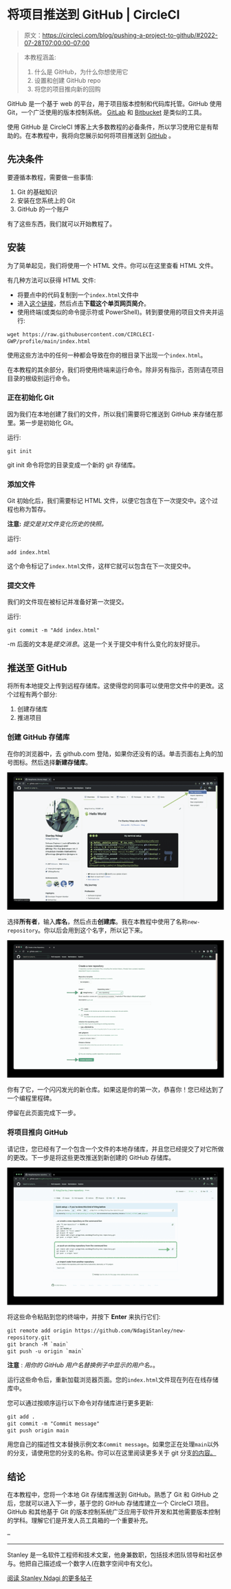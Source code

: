# 将项目推送到 GitHub | CircleCI

> 原文：<https://circleci.com/blog/pushing-a-project-to-github/#2022-07-28T07:00:00-07:00>

> 本教程涵盖:
> 
> 1.  什么是 GitHub，为什么你想使用它
> 2.  设置和创建 GitHub repo
> 3.  将您的项目推向新的回购

GitHub 是一个基于 web 的平台，用于项目版本控制和代码库托管。GitHub 使用 Git，一个广泛使用的版本控制系统。 [GitLab](https://gitlab.com/) 和 [Bitbucket](https://bitbucket.org/) 是类似的工具。

使用 GitHub 是 CircleCI 博客上大多数教程的必备条件，所以学习使用它是有帮助的。在本教程中，我将向您展示如何将项目推送到 [GitHub](https://github.com/) 。

## 先决条件

要遵循本教程，需要做一些事情:

1.  Git 的基础知识
2.  安装在您系统上的 Git
3.  GitHub 的一个账户

有了这些东西，我们就可以开始教程了。

## 安装

为了简单起见，我们将使用一个 HTML 文件。你可以在这里查看 HTML 文件。

有几种方法可以获得 HTML 文件:

*   将要点中的代码复制到一个`index.html`文件中
*   进入[这个链接](https://circleci-gwp.github.io/profile/)，然后点击**下载这个单页网页简介**。
*   使用终端(或类似的命令提示符或 PowerShell)。转到要使用的项目文件夹并运行:

```
wget https://raw.githubusercontent.com/CIRCLECI-GWP/profile/main/index.html 
```

使用这些方法中的任何一种都会导致在你的根目录下出现一个`index.html`。

在本教程的其余部分，我们将使用终端来运行命令。除非另有指示，否则请在项目目录的根级别运行命令。

### 正在初始化 Git

因为我们在本地创建了我们的文件，所以我们需要将它推送到 GitHub 来存储在那里。第一步是初始化 Git。

运行:

```
git init 
```

git init 命令将您的目录变成一个新的 git 存储库。

### 添加文件

Git 初始化后，我们需要标记 HTML 文件，以便它包含在下一次提交中。这个过程也称为暂存。

**注意:** *提交是对文件变化历史的快照。*

运行:

```
add index.html 
```

这个命令标记了`index.html`文件，这样它就可以包含在下一次提交中。

### 提交文件

我们的文件现在被标记并准备好第一次提交。

运行:

```
git commit -m "Add index.html" 
```

-m 后面的文本是*提交消息*。这是一个关于提交中有什么变化的友好提示。

## 推送至 GitHub

将所有本地提交上传到远程存储库。这使得您的同事可以使用您文件中的更改。这个过程有两个部分:

1.  创建存储库
2.  推进项目

### 创建 GitHub 存储库

在你的浏览器中，去 github.com 登陆，如果你还没有的话。单击页面右上角的加号图标。然后选择**新建存储库**。

![New repo](img/528afe45ee7334f7b4755e76b953a74e.png)

选择**所有者**，输入**库名**，然后点击**创建库**。我在本教程中使用了名称`new-repository`。你以后会用到这个名字，所以记下来。

![Create Repository](img/8474c6d184fcf9df7a8702a3606189bb.png)

你有了它，一个闪闪发光的新仓库。如果这是你的第一次，恭喜你！您已经达到了一个编程里程碑。

停留在此页面完成下一步。

### 将项目推向 GitHub

请记住，您已经有了一个包含一个文件的本地存储库，并且您已经提交了对它所做的更改。下一步是将这些更改推送到新创建的 GitHub 存储库。

![Push existing repo](img/4f5933bf819ecf864930b9980c7f1649.png)

将这些命令粘贴到您的终端中，并按下 **Enter** 来执行它们:

```
git remote add origin https://github.com/NdagiStanley/new-repository.git
git branch -M `main`
git push -u origin `main` 
```

**注意** : *用你的 GitHub 用户名替换例子中显示的用户名。*。

运行这些命令后，重新加载浏览器页面。您的`index.html`文件现在列在在线存储库中。

您可以通过按顺序运行以下命令对存储库进行更多更新:

```
git add .
git commit -m "Commit message"
git push origin main 
```

用您自己的描述性文本替换示例文本`Commit message`。如果您正在处理`main`以外的分支，请使用您的分支的名称。你可以在这里阅读更多关于 git 分支[的内容。](https://git-scm.com/book/en/v2/Git-Branching-Basic-Branching-and-Merging)

## 结论

在本教程中，您将一个本地 Git 存储库推送到 GitHub。熟悉了 Git 和 GitHub 之后，您就可以进入下一步，基于您的 GitHub 存储库建立一个 CircleCI 项目。GitHub 和其他基于 Git 的版本控制系统广泛应用于软件开发和其他需要版本控制的学科。理解它们是开发人员工具箱的一个重要补充。

–

* * *

Stanley 是一名软件工程师和技术文案，他身兼数职，包括技术团队领导和社区参与。他把自己描述成一个数字人(在数字空间中有文化)。

[阅读 Stanley Ndagi 的更多帖子](/blog/author/stanley-ndagi/)